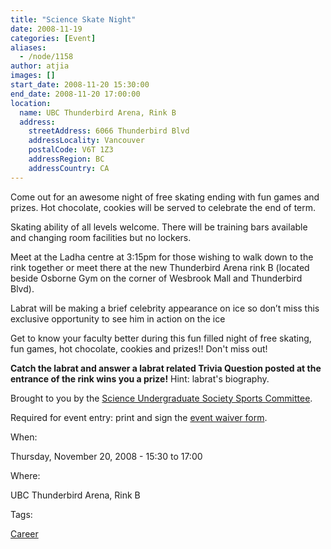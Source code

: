 ```yaml
---
title: "Science Skate Night"
date: 2008-11-19
categories: [Event]
aliases:
  - /node/1158
author: atjia
images: []
start_date: 2008-11-20 15:30:00
end_date: 2008-11-20 17:00:00
location:
  name: UBC Thunderbird Arena, Rink B
  address:
    streetAddress: 6066 Thunderbird Blvd
    addressLocality: Vancouver
    postalCode: V6T 1Z3
    addressRegion: BC
    addressCountry: CA
---
```


Come out for an awesome night of free skating ending with fun games and prizes.
Hot chocolate, cookies will be served to celebrate the end of term.

Skating ability of all levels welcome. There will be training bars available and changing room facilities but no lockers.

Meet at the Ladha centre at 3:15pm for those wishing to walk down to the rink together or meet there at the new Thunderbird Arena rink B (located beside Osborne Gym on the corner of Wesbrook Mall and Thunderbird Blvd).

Labrat will be making a brief celebrity appearance on ice so don’t miss this exclusive opportunity to see him in action on the ice

Get to know your faculty better during this fun filled night of free skating, fun games, hot chocolate, cookies and prizes!! Don't miss out!

**Catch the labrat and answer a labrat related Trivia Question posted at the entrance of the rink wins you a prize!** Hint: labrat's biography.

Brought to you by the [Science Undergraduate Society Sports Committee](http://www.sus.ubc.ca/council/committees/#sports).

Required for event entry: print and sign the [event waiver form](http://www.sus.ubc.ca/sites/default/files/science_skate_night_waiver.pdf).

When:

Thursday, November 20, 2008 - 15:30 to 17:00

Where:

UBC Thunderbird Arena, Rink B

Tags:

[Career](/career)
